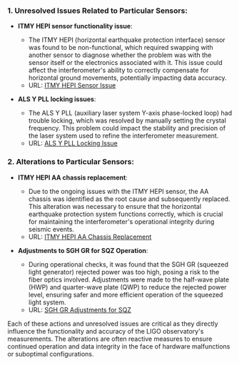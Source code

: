 ### 1. Unresolved Issues Related to Particular Sensors:

- **ITMY HEPI sensor functionality issue**: 
  - The ITMY HEPI (horizontal earthquake protection interface) sensor was found to be non-functional, which required swapping with another sensor to diagnose whether the problem was with the sensor itself or the electronics associated with it. This issue could affect the interferometer's ability to correctly compensate for horizontal ground movements, potentially impacting data accuracy.
  - URL: [ITMY HEPI Sensor Issue](https://alog.ligo-la.caltech.edu/aLOG/index.php?callRep=75875)

- **ALS Y PLL locking issues**:
  - The ALS Y PLL (auxiliary laser system Y-axis phase-locked loop) had trouble locking, which was resolved by manually setting the crystal frequency. This problem could impact the stability and precision of the laser system used to refine the interferometer measurement.
  - URL: [ALS Y PLL Locking Issue](https://alog.ligo-la.caltech.edu/aLOG/index.php?callRep=75874)

### 2. Alterations to Particular Sensors:

- **ITMY HEPI AA chassis replacement**:
  - Due to the ongoing issues with the ITMY HEPI sensor, the AA chassis was identified as the root cause and subsequently replaced. This alteration was necessary to ensure that the horizontal earthquake protection system functions correctly, which is crucial for maintaining the interferometer's operational integrity during seismic events.
  - URL: [ITMY HEPI AA Chassis Replacement](https://alog.ligo-la.caltech.edu/aLOG/index.php?callRep=75875)

- **Adjustments to SGH GR for SQZ Operation**:
  - During operational checks, it was found that the SGH GR (squeezed light generator) rejected power was too high, posing a risk to the fiber optics involved. Adjustments were made to the half-wave plate (HWP) and quarter-wave plate (QWP) to reduce the rejected power level, ensuring safer and more efficient operation of the squeezed light system.
  - URL: [SGH GR Adjustments for SQZ](https://alog.ligo-la.caltech.edu/aLOG/index.php?callRep=75873)

Each of these actions and unresolved issues are critical as they directly influence the functionality and accuracy of the LIGO observatory's measurements. The alterations are often reactive measures to ensure continued operation and data integrity in the face of hardware malfunctions or suboptimal configurations.
